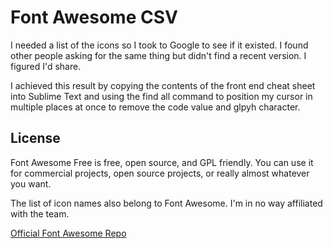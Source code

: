 # Font Awesome CSV
I needed a list of the icons so I took to Google to see if it existed. I found other people asking for the same thing but didn't find a recent version. I figured I'd share. 

I achieved this result by copying the contents of the front end cheat sheet into Sublime Text and using the find all command to position my cursor in multiple places at once to remove the code value and glpyh character.  

## License

Font Awesome Free is free, open source, and GPL friendly. You can use it for
commercial projects, open source projects, or really almost whatever you want.

The list of icon names also belong to Font Awesome. I'm in no way affiliated with the team. 

[Official Font Awesome Repo](https://github.com/FortAwesome/Font-Awesome)
